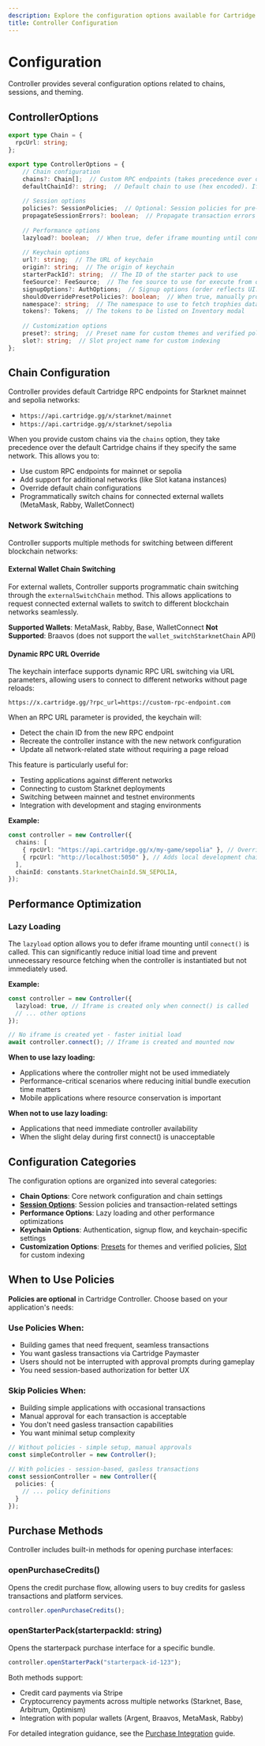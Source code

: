 ```yaml
---
description: Explore the configuration options available for Cartridge Controller, including chain settings, session management, and theme customization.
title: Controller Configuration
---
```


# Configuration

Controller provides several configuration options related to chains, sessions, and theming.

## ControllerOptions

```typescript
export type Chain = {
  rpcUrl: string;
};

export type ControllerOptions = {
    // Chain configuration
    chains?: Chain[];  // Custom RPC endpoints (takes precedence over default chains)
    defaultChainId?: string;  // Default chain to use (hex encoded). If using Starknet React, this gets overridden by the same param in StarknetConfig
    
    // Session options 
    policies?: SessionPolicies;  // Optional: Session policies for pre-approved transactions
    propagateSessionErrors?: boolean;  // Propagate transaction errors back to caller
    
    // Performance options
    lazyload?: boolean;  // When true, defer iframe mounting until connect() is called. Reduces initial load time and resource fetching
    
    // Keychain options
    url?: string;  // The URL of keychain
    origin?: string;  // The origin of keychain
    starterPackId?: string;  // The ID of the starter pack to use
    feeSource?: FeeSource;  // The fee source to use for execute from outside
    signupOptions?: AuthOptions;  // Signup options (order reflects UI. Group socials and wallets together)
    shouldOverridePresetPolicies?: boolean;  // When true, manually provided policies override preset policies. Default is false
    namespace?: string;  // The namespace to use to fetch trophies data from indexer
    tokens?: Tokens;  // The tokens to be listed on Inventory modal
    
    // Customization options
    preset?: string;  // Preset name for custom themes and verified policies
    slot?: string;  // Slot project name for custom indexing
};
```

## Chain Configuration

Controller provides default Cartridge RPC endpoints for Starknet mainnet and sepolia networks:
- `https://api.cartridge.gg/x/starknet/mainnet`
- `https://api.cartridge.gg/x/starknet/sepolia`

When you provide custom chains via the `chains` option, they take precedence over the default Cartridge chains if they specify the same network. This allows you to:
- Use custom RPC endpoints for mainnet or sepolia
- Add support for additional networks (like Slot katana instances)
- Override default chain configurations
- Programmatically switch chains for connected external wallets (MetaMask, Rabby, WalletConnect)

### Network Switching

Controller supports multiple methods for switching between different blockchain networks:

#### External Wallet Chain Switching

For external wallets, Controller supports programmatic chain switching through the `externalSwitchChain` method. This allows applications to request connected external wallets to switch to different blockchain networks seamlessly.

**Supported Wallets**: MetaMask, Rabby, Base, WalletConnect
**Not Supported**: Braavos (does not support the `wallet_switchStarknetChain` API)

#### Dynamic RPC URL Override

The keychain interface supports dynamic RPC URL switching via URL parameters, allowing users to connect to different networks without page reloads:

```
https://x.cartridge.gg/?rpc_url=https://custom-rpc-endpoint.com
```

When an RPC URL parameter is provided, the keychain will:
- Detect the chain ID from the new RPC endpoint
- Recreate the controller instance with the new network configuration
- Update all network-related state without requiring a page reload

This feature is particularly useful for:
- Testing applications against different networks
- Connecting to custom Starknet deployments
- Switching between mainnet and testnet environments
- Integration with development and staging environments

**Example:**
```typescript
const controller = new Controller({
  chains: [
    { rpcUrl: "https://api.cartridge.gg/x/my-game/sepolia" }, // Overrides default sepolia
    { rpcUrl: "http://localhost:5050" }, // Adds local development chain
  ],
  chainId: constants.StarknetChainId.SN_SEPOLIA,
});
```

## Performance Optimization

### Lazy Loading

The `lazyload` option allows you to defer iframe mounting until `connect()` is called. This can significantly reduce initial load time and prevent unnecessary resource fetching when the controller is instantiated but not immediately used.

**Example:**
```typescript
const controller = new Controller({
  lazyload: true, // Iframe is created only when connect() is called
  // ... other options
});

// No iframe is created yet - faster initial load
await controller.connect(); // Iframe is created and mounted now
```

**When to use lazy loading:**
- Applications where the controller might not be used immediately
- Performance-critical scenarios where reducing initial bundle execution time matters
- Mobile applications where resource conservation is important

**When not to use lazy loading:**
- Applications that need immediate controller availability
- When the slight delay during first connect() is unacceptable

## Configuration Categories

The configuration options are organized into several categories:

-   **Chain Options**: Core network configuration and chain settings
-   [**Session Options**](/controller/sessions.md): Session policies and transaction-related settings
-   **Performance Options**: Lazy loading and other performance optimizations
-   **Keychain Options**: Authentication, signup flow, and keychain-specific settings
-   **Customization Options**: [Presets](/controller/presets.md) for themes and verified policies, [Slot](/controller/inventory.md) for custom indexing

## When to Use Policies

**Policies are optional** in Cartridge Controller. Choose based on your application's needs:

### Use Policies When:
- Building games that need frequent, seamless transactions
- You want gasless transactions via Cartridge Paymaster
- Users should not be interrupted with approval prompts during gameplay
- You need session-based authorization for better UX

### Skip Policies When:
- Building simple applications with occasional transactions
- Manual approval for each transaction is acceptable
- You don't need gasless transaction capabilities
- You want minimal setup complexity

```typescript
// Without policies - simple setup, manual approvals
const simpleController = new Controller();

// With policies - session-based, gasless transactions
const sessionController = new Controller({
  policies: {
    // ... policy definitions
  }
});
```

## Purchase Methods

Controller includes built-in methods for opening purchase interfaces:

### openPurchaseCredits()

Opens the credit purchase flow, allowing users to buy credits for gasless transactions and platform services.

```typescript
controller.openPurchaseCredits();
```

### openStarterPack(starterpackId: string)

Opens the starterpack purchase interface for a specific bundle.

```typescript
controller.openStarterPack("starterpack-id-123");
```

Both methods support:
- Credit card payments via Stripe
- Cryptocurrency payments across multiple networks (Starknet, Base, Arbitrum, Optimism)
- Integration with popular wallets (Argent, Braavos, MetaMask, Rabby)

For detailed integration guidance, see the [Purchase Integration](/controller/purchasing.md) guide.
